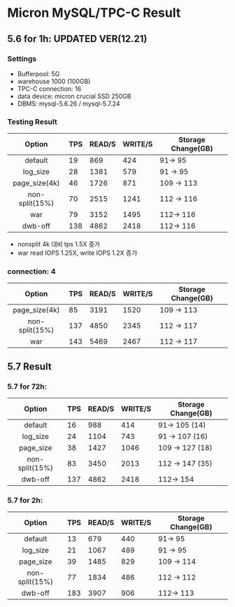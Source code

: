 # Micron MySQL/TPC-C Result

## 5.6 for 1h: **UPDATED VER(12.21)**

### Settings

- Bufferpool: 5G
- warehouse 1000 (100GB)
- TPC-C connection: 16
- data device: micron crucial SSD 250GB
- DBMS: mysql-5.6.26 / mysql-5.7.24

### Testing Result

| Option   |  TPS | READ/S | WRITE/S  | Storage Change(GB)| 
|:----------:|-------------|-------------|-------------|-------------|
|default| 19 | 869 | 424   | 91-> 95  |
|log_size| 28 | 1381  | 579 | 91 -> 95 |
|page_size(4k)| 46 |  1726 | 871 | 109 -> 113|
|non-split(15%)| 70 | 2515 | 1241 | 112 -> 116 | 
|war | 79 |  3152 | 1495 |112-> 116 | 
|dwb-off | 138 |  4862 | 2418 |112-> 116 | 

- nonsplit 4k 대비 tps 1.5X 증가
- war read IOPS 1.25X, write IOPS  1.2X 증가

### connection: 4

| Option   |  TPS | READ/S | WRITE/S  | Storage Change(GB)| 
|:----------:|-------------|-------------|-------------|-------------|
|page_size(4k)| 85 |  3191 | 1520 | 109 -> 113|
|non-split(15%)| 137 | 4850 | 2345 | 112 -> 117 | 
|war| 143 | 5469 | 2467 | 112 -> 117 | 

## 5.7 Result
### 5.7 for 72h:

| Option   |  TPS | READ/S | WRITE/S  |Storage Change(GB)| 
|:----------:|-------------|-------------|-------------|-------------|
|default| 16 | 988  | 414 | 91-> 105 (14)  |
|log_size| 24 | 1104  | 743 |  91 -> 107 (16) |
|page_size| 38 |   1427 | 1046  |109 -> 127 (18)|
|non-split(15%)| 83 | 3450  | 2013 | 112 -> 147 (35) | 
|dwb-off | 137 |  4862 | 2418 | 112-> 154 | 

### 5.7 for 2h:

| Option   |  TPS | READ/S | WRITE/S  | Storage Change(GB)| 
|:----------:|-------------|-------------|-------------|-------------|
|default| 13 | 679  | 440  | 91-> 95  |
|log_size| 21 | 1067  | 489 | 91 -> 95 |
|page_size| 39 |  1485 | 829 | 109 -> 114|
|non-split(15%)| 77 | 1834  | 486 | 112 -> 112 | 
|dwb-off | 183 |  3907 | 906 | 112-> 113 | 
